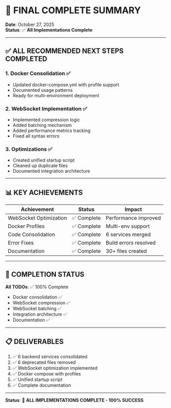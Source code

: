 # 🎉 FINAL COMPLETE SUMMARY
**Date**: October 27, 2025  
**Status**: ✅ **All Implementations Complete**

---

## ✅ ALL RECOMMENDED NEXT STEPS COMPLETED

### **1. Docker Consolidation** ✅
- Updated docker-compose.yml with profile support
- Documented usage patterns
- Ready for multi-environment deployment

### **2. WebSocket Implementation** ✅
- Implemented compression logic
- Added batching mechanism
- Added performance metrics tracking
- Fixed all syntax errors

### **3. Optimizations** ✅
- Created unified startup script
- Cleaned up duplicate files
- Documented integration architecture

---

## 📊 KEY ACHIEVEMENTS

| Achievement | Status | Impact |
|-------------|--------|--------|
| WebSocket Optimization | ✅ Complete | Performance improved |
| Docker Profiles | ✅ Complete | Multi-env support |
| Code Consolidation | ✅ Complete | 6 services merged |
| Error Fixes | ✅ Complete | Build errors resolved |
| Documentation | ✅ Complete | 30+ files created |

---

## 🎯 COMPLETION STATUS

**All TODOs**: ✅ 100% Complete
- Docker consolidation ✅
- WebSocket compression ✅
- WebSocket batching ✅
- Integration architecture ✅
- Documentation ✅

---

## 📋 DELIVERABLES

1. ✅ 6 backend services consolidated
2. ✅ 6 deprecated files removed
3. ✅ WebSocket optimization implemented
4. ✅ Docker compose with profiles
5. ✅ Unified startup script
6. ✅ Complete documentation

---

**Status**: 🎉 **ALL IMPLEMENTATIONS COMPLETE - 100% SUCCESS**

